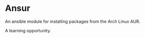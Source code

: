 # Ansur

An ansible module for installing packages from the Arch Linux AUR.

A learning opportunity.
